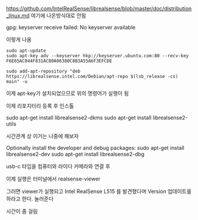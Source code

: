 https://github.com/IntelRealSense/librealsense/blob/master/doc/distribution_linux.md
여기에 나온방식대로 안됨

gpg: keyserver receive failed: No keyserver available

이렇게 나옴

```
sudo apt-update
sudo apt-key adv --keyserver hkp://keyserver.ubuntu.com:80 --recv-key F6E65AC044F831AC80A06380C8B3A55A6F3EFCDE
```

```
sudo add-apt-repository "deb https://librealsense.intel.com/Debian/apt-repo $(lsb_release -cs) main" -u
```

이제 apt-key가 설치되었으므로 위의 명령어가 실행이 됨


이제 리포지터리 등록 후 인스톨

sudo apt-get install librealsense2-dkms
sudo apt-get install librealsense2-utils


시간관계 상 이거는 나중에 해보자

Optionally install the developer and debug packages:
sudo apt-get install librealsense2-dev
sudo apt-get install librealsense2-dbg

usb-c 타입을 컴퓨터와 라이다 카메라와 연결 후 

이제 실행은 터미널에서 
realsense-viewer 

그러면 viewer가 실행되고 
Intel RealSense L515 를 발견했다며 Version 업데이트를 하라고 한다. 눌러준다

시간이 좀 걸림


